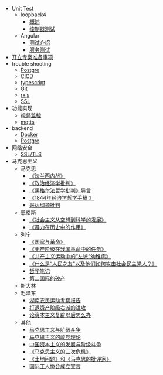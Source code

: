 <!--
 * @Author: Null Zhao
 * @Date: 2022-02-18 14:31:37
 * @LastEditors: Null Zhao
 * @LastEditTime: 2022-05-30 14:11:30
 * @FilePath: \my-docs\docs\_sidebar.md
 * @Description: sidebar配置
 * ctrl+alt+i
 * Copyright (c) 2022 by null, All Rights Reserved. 
-->

- Unit Test
  - loopback4
    - [概述](overview.md"概述")
    - [控制器测试](lb-controller.md"控制器测试")
    <!-- - [服务测试](lb-service.md"服务测试") -->
  - Angular
    - [测试介绍](test-introduction.md"测试介绍")
    - [服务测试](ng-service.md"服务测试")
- [开立专案准备事项](opening-project-preparation.md"开立专案准备事项")
- trouble shooting
  - [Postgre](./trouble-shooting/postgre-trouble-shooting.md)
  - [CICD](./trouble-shooting/cicd-trouble-shooting.md)
  - [typescript](./trouble-shooting/typescript-trouble-shooting.md)
  - [Git](./trouble-shooting/git-trouble-shooting.md)
  - [rxjs](./trouble-shooting/rxjs.md)
  - [SSL](./trouble-shooting/SSL-trouble-shooting.md)
- 功能实现
  - [视频监控](video-monitoring.md"视频监控")
  - [mqtts](mqtts.md"mqtts")
- backend
  - [Docker](docker.md)
  - [Postgre](postgre.md)
- 网络安全
  - [SSL/TLS](SSL_TLS.md"证书验证问题")
- 马克思主义
  - 马克思
    - [《法兰西内战》](./Marxism/法兰西内战.md "国际工人协会总委员会宣言-致协会欧洲和美国全体会员")
    - [《政治经济学批判》](./Marxism/政治经济学批判.md "《马克思恩格斯选集》第2卷第82-83页")
    - [《黑格尔法哲学批判》导言](./Marxism/%E3%80%8A%E9%BB%91%E6%A0%BC%E5%B0%94%E6%B3%95%E5%93%B2%E5%AD%A6%E6%89%B9%E5%88%A4%E3%80%8B%E5%AF%BC%E8%A8%80.md)
    - [《1844年经济学哲学手稿 》](./Marxism/1844%E5%B9%B4%E7%BB%8F%E6%B5%8E%E5%AD%A6%E5%93%B2%E5%AD%A6%E6%89%8B%E7%A8%BF.md)
    - [哥达纲领批判](./Marxism/%E5%93%A5%E8%BE%BE%E7%BA%B2%E9%A2%86%E6%89%B9%E5%88%A4.md)
  - 恩格斯
    - [《社会主义从空想到科学的发展》](./Marxism/社会主义从空想到科学的发展.md)
    - [《暴力在历史中的作用》](./Marxism/暴力在历史中的作用.md)
  - 列宁
    - [《国家与革命》](./Marxism/%E5%9B%BD%E5%AE%B6%E4%B8%8E%E9%9D%A9%E5%91%BD.md)
    - [《无产阶级在我国革命中的任务》](./Marxism/无产阶级在我国革命中的任务.md)
    - [《共产主义运动中的“左派”幼稚病》](./Marxism/共产主义运动中的“左派”幼稚病.md)
    - [《什么是“人民之友”以及他们如何攻击社会民主党人？》](./Marxism/%E4%BB%80%E4%B9%88%E6%98%AF%E2%80%9C%E4%BA%BA%E6%B0%91%E4%B9%8B%E5%8F%8B%E2%80%9D%E4%BB%A5%E5%8F%8A%E4%BB%96%E4%BB%AC%E5%A6%82%E4%BD%95%E6%94%BB%E5%87%BB%E7%A4%BE%E4%BC%9A%E6%B0%91%E4%B8%BB%E5%85%9A%E4%BA%BA.md)
    - [哲学笔记](./Marxism/%E5%93%B2%E5%AD%A6%E7%AC%94%E8%AE%B0.md)
    - [第二国际的破产](./Marxism/第二国际的破产.md)
  - 斯大林
  - 毛泽东
    - [湖南农民运动考察报告](./Marxism/%E6%B9%96%E5%8D%97%E5%86%9C%E6%B0%91%E8%BF%90%E5%8A%A8%E8%80%83%E5%AF%9F%E6%8A%A5%E5%91%8A.md)
    - [打退资产阶级右派的进攻](./Marxism/打退资产阶级右派的进攻.md)
    - [论资本主义复辟以后怎么办](./Marxism/%E8%AE%BA%E8%B5%84%E6%9C%AC%E4%B8%BB%E4%B9%89%E5%A4%8D%E8%BE%9F%E4%BB%A5%E5%90%8E%E6%80%8E%E4%B9%88%E5%8A%9E.md)
  - 其他
    - [马克思主义与阶级斗争](./Marxism/马克思主义与阶级斗争.md "〔法〕阿尔都塞（1970年1月）")
    - [马克思主义的政党理论](./Marxism/马克思主义的政党理论.md)
    - [中国资本主义的发展与阶级斗争](./Marxism/%E4%B8%AD%E5%9B%BD%E8%B5%84%E6%9C%AC%E4%B8%BB%E4%B9%89%E7%9A%84%E5%8F%91%E5%B1%95%E4%B8%8E%E9%98%B6%E7%BA%A7%E6%96%97%E4%BA%89.md)
    - [《马克思主义的三次危机》](./Marxism/The%20three%20crises%20of%20Marxism.md)
    - [《土地问题》和《马克思的批评家》](./Marxism/The%20Question%20of%20Land%20and%20Marx's%20Critics.md)
    - [国际工人协会成立宣言](./Marxism/MARX/国际工人协会成立宣言.md)

